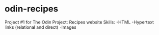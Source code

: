 # odin-recipes
Project #1 for The Odin Project: Recipes website
Skills:
-HTML
-Hypertext links (relational and direct)
-Images